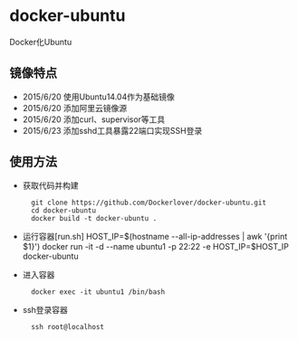 # docker-ubuntu
Docker化Ubuntu

## 镜像特点

- 2015/6/20 使用Ubuntu14.04作为基础镜像
- 2015/6/20 添加阿里云镜像源
- 2015/6/20 添加curl、supervisor等工具
- 2015/6/23 添加sshd工具暴露22端口实现SSH登录

## 使用方法

- 获取代码并构建

        git clone https://github.com/Dockerlover/docker-ubuntu.git
        cd docker-ubuntu
        docker build -t docker-ubuntu .

- 运行容器[run.sh]
        HOST_IP=$(hostname --all-ip-addresses | awk '{print $1}')
        docker run -it -d --name ubuntu1 -p 22:22 -e HOST_IP=$HOST_IP docker-ubuntu

- 进入容器

        docker exec -it ubuntu1 /bin/bash

- ssh登录容器
        
        ssh root@localhost



